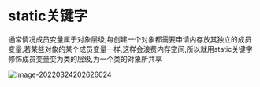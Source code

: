 # static关键字

通常情况成员变量属于对象层级,每创建一个对象都需要申请内存放其独立的成员变量,若某些对象的某个成员变量一样,这样会浪费内存空间,所以就用static关键字修饰成员变量变为类的层级,为一个类的对象所共享

![image-20220324202626024](D:/blog/zheng-s/source/image/image-20220324202626024.png)